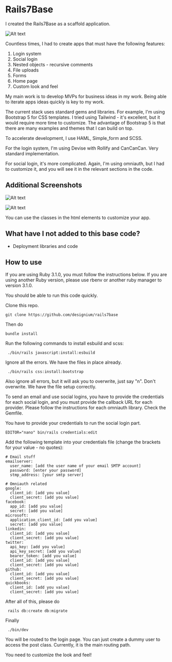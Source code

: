 # Rails7Base

I created the Rails7Base as a scaffold application.

![Alt text](/app/assets/imagse/screenshots/rails7base_20220209_002.png?raw=true "You can access from localhost:3000/page/homepage")

Countless times, I had to create apps that must have the following features:

1. Login system
2. Social login
3. Nested objects - recursive comments
4. File uploads
5. Forms
6. Home page
7. Custom look and feel

My main work is to develop MVPs for business ideas in my work. Being able to iterate apps ideas quickly is key to my work.

The current stack uses standard gems and libraries. For example, I'm using Bootstrap 5 for CSS templates. I tried using Tailwind - it's excellent, but it would require more time to customize. The advantage of Bootstrap 5 is that there are many examples and themes that I can build on top.

To accelerate development, I use HAML, Simple_form and SCSS.

For the login system, I'm using Devise with Rollify and CanCanCan. Very standard implementation.

For social login, it's more complicated. Again, I'm using omniauth, but I had to customize it, and you will see it in the relevant sections in the code.

## Additional Screenshots

![Alt text](/app/assets/imagse/screenshots/rails7base_20220209_001.png?raw=true "You can access from localhost:3000/page/login2")

![Alt text](/app/assets/imagse/screenshots/rails7base_20220209_003.png?raw=true "You can access from localhost:3000/page/transactions")

You can use the classes in the html elements to customize your app.

## What have I not added to this base code?

- Deployment libraries and code

## How to use

If you are using Ruby 3.1.0, you must follow the instructions below. If you are using another Ruby version, please use rbenv or another ruby manager to version 3.1.0.

You should be able to run this code quickly.

Clone this repo.

    git clone https://github.com/designium/rails7base

Then do

    bundle install

Run the following commands to install esbuild and scss:

     ./bin/rails javascript:install:esbuild

Ignore all the errors. We have the files in place already.

     ./bin/rails css:install:bootstrap

Also ignore all errors, but it will ask you to overwrite, just say "n". Don't overwrite. We have the file setup correctly.

To send an email and use social logins, you have to provide the credentials for each social login, and you must provide the callback URL for each provider. Please follow the instructions for each omniauth library. Check the Gemfile.

You have to provide your credentials to run the social login part.

    EDITOR="nano" bin/rails credentials:edit

Add the following template into your credentials file (change the brackets for your value - no quotes):

    # Email stuff
    emailserver:
      user_name: [add the user name of your email SMTP account]
      password: [enter your password]
      stmp_address: [your smtp server]

    # Omniauth related
    google:
      client_id: [add you value]
      client_secret: [add you value]
    facebook:
      app_id: [add you value]
      secret: [add you value]
    microsoft:
      application_client_id: [add you value]
      secret: [add you value]
    linkedin:
      client_id: [add you value]
      client_secret: [add you value]
    twitter:
      api_key: [add you value]
      api_key_secret: [add you value]
      bearer_token: [add you value]
      client_id: [add you value]
      client_secret: [add you value]
    github:
      client_id: [add you value]
      client_secret: [add you value]
    quickbooks:
      client_id: [add you value]
      client_secret: [add you value]


After all of this, please do

     rails db:create db:migrate

Finally

     ./bin/dev

You will be routed to the login page. You can just create a dummy user to access the post class. Currently, it is the main routing path.

You need to customize the look and feel!


